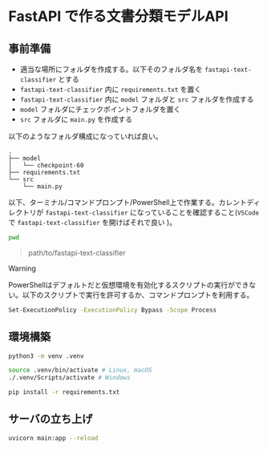 # FastAPI で作る文書分類モデルAPI

## 事前準備
- 適当な場所にフォルダを作成する。以下そのフォルダ名を `fastapi-text-classifier` とする
- `fastapi-text-classifier` 内に `requirements.txt` を置く
- `fastapi-text-classifier` 内に `model` フォルダと `src` フォルダを作成する
- `model` フォルダにチェックポイントフォルダを置く
- `src` フォルダに `main.py` を作成する

以下のようなフォルダ構成になっていれば良い。
```text
.
├── model
│   └── checkpoint-60
├── requirements.txt
└── src
    └── main.py
```

以下、ターミナル/コマンドプロンプト/PowerShell上で作業する。カレントディレクトリが `fastapi-text-classifier` になっていることを確認すること(`VSCode` で `fastapi-text-classifier` を開けばそれで良い )。

```sh
pwd
```
> path/to/fastapi-text-classifier

> [!WARNING]
> PowerShellはデフォルトだと仮想環境を有効化するスクリプトの実行ができない。以下のスクリプトで実行を許可するか、コマンドプロンプトを利用する。
> ```sh
> Set-ExecutionPolicy -ExecutionPolicy Bypass -Scope Process
> ```

## 環境構築

```sh
python3 -m venv .venv
```

```sh
source .venv/bin/activate # Linux, macOS
./.venv/Scripts/activate # Windows
```

```sh
pip install -r requirements.txt
```

## サーバの立ち上げ
```sh
uvicorn main:app --reload
```